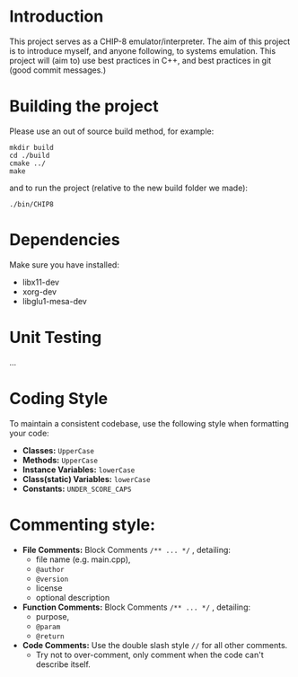 # Introduction
This project serves as a CHIP-8 emulator/interpreter.
The aim of this project is to introduce myself, and anyone following, to systems emulation.
This project will (aim to) use best practices in C++, and best practices in git (good commit messages.)

# Building the project
Please use an out of source build method, for example:
```
mkdir build
cd ./build
cmake ../
make
```

and to run the project (relative to the new build folder we made):
```
./bin/CHIP8
```

# Dependencies
Make sure you have installed:
* libx11-dev
* xorg-dev
* libglu1-mesa-dev

# Unit Testing
...



# Coding Style

To maintain a consistent codebase, use the following style when formatting your code:

* __Classes:__ `UpperCase`
* __Methods:__ `UpperCase`
* __Instance Variables:__ `lowerCase`
* __Class(static) Variables:__ `lowerCase`
* __Constants:__ `UNDER_SCORE_CAPS`

# Commenting style:
* __File Comments:__  Block Comments `/** ... */` , detailing:
    * file name (e.g. main.cpp),
    * `@author` 
    * `@version`
    * license
    * optional description
* __Function Comments:__ Block Comments `/** ... */` , detailing:
    * purpose, 
    * `@param`
    * `@return`
* __Code Comments:__ Use the double slash style `//` for all other comments. 
    * Try not to over-comment, only comment when the code can't describe itself.
